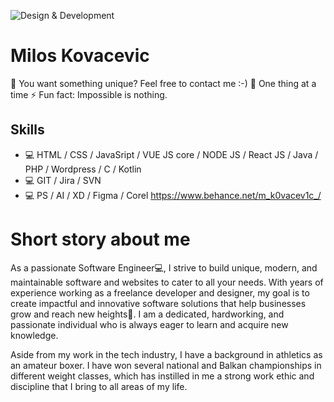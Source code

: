 ![Design & Development]([https://pbs.twimg.com/profile_banners/2716994627/1672507736/1500x500](https://media.licdn.com/dms/image/D4D16AQFavE8UIOhm4w/profile-displaybackgroundimage-shrink_350_1400/0/1686917236484?e=1692835200&v=beta&t=elM2o-_IrK_R8soq8ig5RckuBGJqJXMmylnFp_yamv8))


# Milos Kovacevic

💬 You want something unique? Feel free to contact me :-)
🎯 One thing at a time
⚡ Fun fact: Impossible is nothing.


## Skills
* 💻 HTML / CSS / JavaSript /  VUE JS core / NODE JS / React JS / Java / PHP / Wordpress / C / Kotlin  
* 💻 GIT / Jira / SVN
* 💻 PS / AI / XD / Figma / Corel    https://www.behance.net/m_k0vacev1c_/


# Short story about me

As a passionate Software Engineer💻, I strive to build unique, modern, and maintainable software and websites to cater to all your needs. With years of experience working as a freelance developer and designer, my goal is to create impactful and innovative software solutions that help businesses grow and reach new heights🚀. 
I am a dedicated, hardworking, and passionate individual who is always eager to learn and acquire new knowledge.

Aside from my work in the tech industry, I have a background in athletics as an amateur boxer. I have won several national and Balkan championships in different weight classes, which has instilled in me a strong work ethic and discipline that I bring to all areas of my life.













